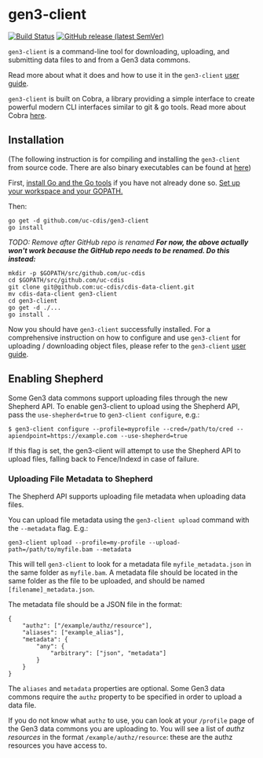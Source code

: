 # gen3-client
[![Build Status](https://travis-ci.org/uc-cdis/cdis-data-client.svg?branch=master)](https://travis-ci.org/uc-cdis/cdis-data-client)
[![GitHub release (latest SemVer)](https://img.shields.io/github/v/release/uc-cdis/cdis-data-client?sort=semver)](https://github.com/uc-cdis/cdis-data-client/releases)

`gen3-client` is a command-line tool for downloading, uploading, and submitting data files to and from a Gen3 data commons.

Read more about what it does and how to use it in the `gen3-client` [user guide](https://gen3.org/resources/user/gen3-client/).

`gen3-client` is built on Cobra, a library providing a simple interface to create powerful modern CLI interfaces similar to git & go tools. Read more about Cobra [here](https://github.com/spf13/cobra).


## Installation

(The following instruction is for compiling and installing the `gen3-client` from source code. There are also binary executables can be found at [here](https://github.com/uc-cdis/cdis-data-client/releases))

First, [install Go and the Go tools](https://golang.org/doc/install) if you have not already done so. [Set up your workspace and your GOPATH.](https://golang.org/doc/code.html)


Then:
```
go get -d github.com/uc-cdis/gen3-client
go install
```


*TODO: Remove after GitHub repo is renamed*
**_For now, the above actually won't work because the GitHub repo needs to be renamed. Do this instead:_**

```
mkdir -p $GOPATH/src/github.com/uc-cdis
cd $GOPATH/src/github.com/uc-cdis
git clone git@github.com:uc-cdis/cdis-data-client.git
mv cdis-data-client gen3-client
cd gen3-client
go get -d ./...
go install .
```

Now you should have `gen3-client` successfully installed. For a comprehensive instruction on how to configure and use `gen3-client` for uploading / downloading object files, please refer to the `gen3-client` [user guide](https://gen3.org/resources/user/gen3-client/).

## Enabling Shepherd
Some Gen3 data commons support uploading files through the new Shepherd API.
To enable gen3-client to upload using the Shepherd API, pass the `use-shepherd=true` to `gen3-client configure`, e.g.:
```
$ gen3-client configure --profile=myprofile --cred=/path/to/cred --apiendpoint=https://example.com --use-shepherd=true
```
If this flag is set, the gen3-client will attempt to use the Shepherd API to upload files, falling back to Fence/Indexd in case of failure.

### Uploading File Metadata to Shepherd
The Shepherd API supports uploading file metadata when uploading data files.

You can upload file metadata using the `gen3-client upload` command with the  `--metadata` flag. E.g.:
```
gen3-client upload --profile=my-profile --upload-path=/path/to/myfile.bam --metadata
```

This will tell `gen3-client` to look for a metadata file `myfile_metadata.json` in the same folder as `myfile.bam`.
A metadata file should be located in the same folder as the file to be uploaded, and should be named `[filename]_metadata.json`.

The metadata file should be a JSON file in the format:
```
{
    "authz": ["/example/authz/resource"],
    "aliases": ["example_alias"],
    "metadata": {
        "any": {
            "arbitrary": ["json", "metadata"]
        }
    }
}
```
The `aliases` and `metadata` properties are optional. Some Gen3 data commons require the `authz` property to be specified in order to upload a data file.

If you do not know what `authz` to use, you can look at your `/profile` page of the Gen3 data commons you are uploading to. You will see a list of *authz resources* in the format `/example/authz/resource`: these are the authz resources you have access to.
